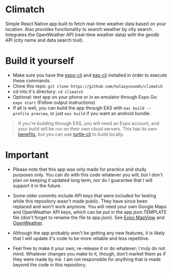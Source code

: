 # Climatch

Simple React Native app built to fetch real-time weather data based on your location. Also provides functionality to search weather by city search.
Integrates the OpenWeather API (real-time weather data) with the geodb API (city name and data search tool).

# Build it yourself

- Make sure you have the [expo-cli](https://docs.expo.dev/get-started/installation/) and [eas-cli](https://github.com/expo/eas-cli) installed in order to execute these commands.
- Clone this repo:
`git clone https://github.com/halaxysounds/climatch`
- cd into it's directory:
`cd climatch`
- Optional: test app on your phone or in an emulator through Expo Go:
`expo start` (Follow output instructions)
- If all is well, you can build the app through EAS with `eas build --profile preview`, or just `eas build` if you want an android bundle.
> If you're building through EAS, you will need an Expo account, and your build will be run on their own cloud servers. This has its own [benefits](https://expo.dev/eas), but you can use [turtle-cli](https://docs.expo.dev/classic/turtle-cli/) to build locally.
# Important
- Please note that this app was only made for practice and study purposes only. You can do with this code whatever you will; but I don't plan on keeping it updated long term, nor do I guarantee that I will support it in the future.

- Some older commits include API keys that were included for testing while this repository wasn't made public. They have since been replaced and won't work anymore. You will need your own Google Maps and OpenWeather API keys, which can be put in the app.json.TEMPLATE file (don't forget to rename the file to app.json).
See [Expo MapView](https://docs.expo.dev/versions/latest/sdk/map-view/) and [OpenWeather](https://openweathermap.org/api).

- Although the app probably won't be getting any new features, it is likely that I will update it's code to be more reliable and less repetitive.

- Feel free to make it your own, re-release it or do whatever; I truly do not mind. Whatever changes you make to it, though, don't market them as if they were made by me. I am not responsible for anything that is made beyond the code in this repository.
